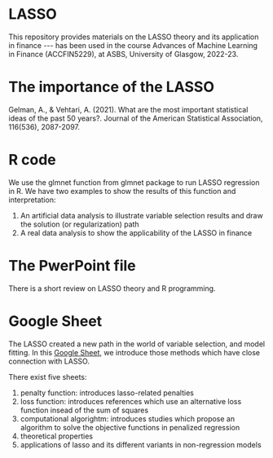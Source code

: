 # LASSO
This repository provides materials on the LASSO theory and its application in finance --- has been used in the course Advances of Machine Learning in Finance (ACCFIN5229), at ASBS, University of Glasgow, 2022-23.

# The importance of the LASSO
Gelman, A., & Vehtari, A. (2021). What are the most important statistical ideas of the past 50 years?. Journal of the American Statistical Association, 116(536), 2087-2097.

# R code
We use the glmnet function from glmnet package to run LASSO regression in R. We have two examples to show the results of this function and interpretation:
1) An artificial data analysis to illustrate variable selection results and draw the solution (or regularization) path 
2) A real data analysis to show the applicability of the LASSO in finance

# The PwerPoint file
There is a short review on LASSO theory and R programming.

# Google Sheet
The LASSO created a new path in the world of variable selection, and model fitting. In this [Google Sheet](https://docs.google.com/spreadsheets/d/1MSrK9J_LY4USCosxjmCCPW6U2sEnZw0LuaeUOV_FumE/edit?usp=sharing), we introduce those methods which have close connection with LASSO. 

There exist five sheets: 
1) penalty function: introduces lasso-related penalties
2) loss function: introduces references which use an alternative loss function insead of the sum of squares
3) computational algorightm: introduces studies which propose an algorithm to solve the objective functions in penalized regression 
4) theoretical properties
5) applications of lasso and its different variants in non-regression models


